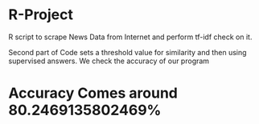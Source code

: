 # R-Project
R script to scrape News Data from Internet and perform tf-idf check on it.


Second part of Code sets a threshold value for similarity and then using supervised answers. We check the accuracy of our program


# Accuracy Comes around 80.2469135802469%

